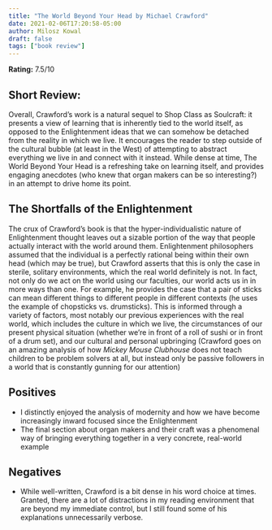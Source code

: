 ```yaml
---
title: "The World Beyond Your Head by Michael Crawford"
date: 2021-02-06T17:20:58-05:00
author: Milosz Kowal
draft: false
tags: ["book review"]
---
```


**Rating:** 7.5/10

## Short Review:

Overall, Crawford’s work is a natural sequel to Shop Class as Soulcraft: it presents a view of learning that is inherently tied to the world itself, as opposed to the Enlightenment ideas that we can somehow be detached from the reality in which we live. It encourages the reader to step outside of the cultural bubble (at least in the West) of attempting to abstract everything we live in and connect with it instead. While dense at time, The World Beyond Your Head is a refreshing take on learning itself, and provides engaging anecdotes (who knew that organ makers can be so interesting?) in an attempt to drive home its point.

## The Shortfalls of the Enlightenment

The crux of Crawford’s book is that the hyper-individualistic nature of Enlightenment thought leaves out a sizable portion of the way that people actually interact with the world around them. Enlightenment philosophers assumed that the individual is a perfectly rational being within their own head (which may be true), but Crawford asserts that this is only the case in sterile, solitary environments, which the real world definitely is not. In fact, not only do we act on the world using our faculties, our world acts us in in more ways than one. For example, he provides the case that a pair of sticks can mean different things to different people in different contexts (he uses the example of chopsticks vs. drumsticks). This is informed through a variety of factors, most notably our previous experiences with the real world, which includes the culture in which we live, the circumstances of our present physical situation (whether we’re in front of a roll of sushi or in front of a drum set), and our cultural and personal upbringing (Crawford goes on an amazing analysis of how *Mickey Mouse Clubhouse* does not teach children to be problem solvers at all, but instead only be passive followers in a world that is constantly gunning for our attention)

## Positives

* I distinctly enjoyed the analysis of modernity and how we have become increasingly inward focused since the Enlightenment
* The final section about organ makers and their craft was a phenomenal way of bringing everything together in a very concrete, real-world example

## Negatives

* While well-written, Crawford is a bit dense in his word choice at times. Granted, there are a lot of distractions in my reading environment that are beyond my immediate control, but I still found some of his explanations unnecessarily verbose.

